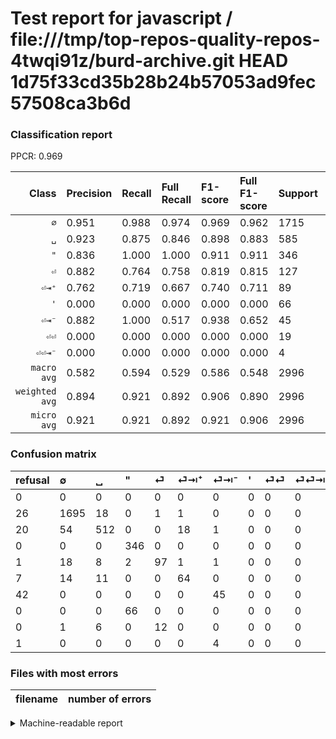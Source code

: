 # Test report for javascript / file:///tmp/top-repos-quality-repos-4twqi91z/burd-archive.git HEAD 1d75f33cd35b28b24b57053ad9fec57508ca3b6d

### Classification report

PPCR: 0.969

| Class | Precision | Recall | Full Recall | F1-score | Full F1-score | Support | Full Support | PPCR |
|------:|:----------|:-------|:------------|:---------|:---------|:--------|:-------------|:-----|
| `∅` | 0.951| 0.988| 0.974| 0.969| 0.962| 1715| 1741| 0.985 |
| `␣` | 0.923| 0.875| 0.846| 0.898| 0.883| 585| 605| 0.967 |
| `"` | 0.836| 1.000| 1.000| 0.911| 0.911| 346| 346| 1.000 |
| `⏎` | 0.882| 0.764| 0.758| 0.819| 0.815| 127| 128| 0.992 |
| `⏎⇥⁺` | 0.762| 0.719| 0.667| 0.740| 0.711| 89| 96| 0.927 |
| `'` | 0.000| 0.000| 0.000| 0.000| 0.000| 66| 66| 1.000 |
| `⏎⇥⁻` | 0.882| 1.000| 0.517| 0.938| 0.652| 45| 87| 0.517 |
| `⏎⏎` | 0.000| 0.000| 0.000| 0.000| 0.000| 19| 19| 1.000 |
| `⏎⏎⇥⁻` | 0.000| 0.000| 0.000| 0.000| 0.000| 4| 5| 0.800 |
| `macro avg` | 0.582| 0.594| 0.529| 0.586| 0.548| 2996| 3093| 0.969 |
| `weighted avg` | 0.894| 0.921| 0.892| 0.906| 0.890| 2996| 3093| 0.969 |
| `micro avg` | 0.921| 0.921| 0.892| 0.921| 0.906| 2996| 3093| 0.969 |

### Confusion matrix

|refusal|  ∅| ␣| "| ⏎| ⏎⇥⁺| ⏎⇥⁻| '| ⏎⏎| ⏎⏎⇥⁻| 
|:---|:---|:---|:---|:---|:---|:---|:---|:---|:---|
|0 |0 |0 |0 |0 |0 |0 |0 |0 |0 |
|26 |1695 |18 |0 |1 |1 |0 |0 |0 |0 |
|20 |54 |512 |0 |0 |18 |1 |0 |0 |0 |
|0 |0 |0 |346 |0 |0 |0 |0 |0 |0 |
|1 |18 |8 |2 |97 |1 |1 |0 |0 |0 |
|7 |14 |11 |0 |0 |64 |0 |0 |0 |0 |
|42 |0 |0 |0 |0 |0 |45 |0 |0 |0 |
|0 |0 |0 |66 |0 |0 |0 |0 |0 |0 |
|0 |1 |6 |0 |12 |0 |0 |0 |0 |0 |
|1 |0 |0 |0 |0 |0 |4 |0 |0 |0 |

### Files with most errors

| filename | number of errors|
|:----:|:-----|

<details>
    <summary>Machine-readable report</summary>
```json
{
  "cl_report": {"\"": {"f1-score": 0.9105263157894736, "precision": 0.8357487922705314, "recall": 1.0, "support": 346}, "\u0027": {"f1-score": 0.0, "precision": 0.0, "recall": 0.0, "support": 66}, "macro avg": {"f1-score": 0.5860137853998951, "precision": 0.581725072318991, "recall": 0.594048057643118, "support": 2996}, "micro avg": {"f1-score": 0.920894526034713, "precision": 0.920894526034713, "recall": 0.920894526034713, "support": 2996}, "weighted avg": {"f1-score": 0.906220236251826, "precision": 0.8943999054825424, "recall": 0.920894526034713, "support": 2996}, "\u2205": {"f1-score": 0.9694023448670288, "precision": 0.9511784511784511, "recall": 0.9883381924198251, "support": 1715}, "\u23ce": {"f1-score": 0.8185654008438819, "precision": 0.8818181818181818, "recall": 0.7637795275590551, "support": 127}, "\u23ce\u21e5\u207a": {"f1-score": 0.7398843930635838, "precision": 0.7619047619047619, "recall": 0.7191011235955056, "support": 89}, "\u23ce\u21e5\u207b": {"f1-score": 0.9375, "precision": 0.8823529411764706, "recall": 1.0, "support": 45}, "\u23ce\u23ce": {"f1-score": 0.0, "precision": 0.0, "recall": 0.0, "support": 19}, "\u23ce\u23ce\u21e5\u207b": {"f1-score": 0.0, "precision": 0.0, "recall": 0.0, "support": 4}, "\u2423": {"f1-score": 0.8982456140350878, "precision": 0.9225225225225225, "recall": 0.8752136752136752, "support": 585}},
  "cl_report_full": {"\"": {"f1-score": 0.9105263157894736, "precision": 0.8357487922705314, "recall": 1.0, "support": 346}, "\u0027": {"f1-score": 0.0, "precision": 0.0, "recall": 0.0, "support": 66}, "macro avg": {"f1-score": 0.5482160105636875, "precision": 0.581725072318991, "recall": 0.5290644378810101, "support": 3093}, "micro avg": {"f1-score": 0.9062243389719165, "precision": 0.920894526034713, "recall": 0.8920142256708697, "support": 3093}, "weighted avg": {"f1-score": 0.8903093813815823, "precision": 0.8943023543651311, "recall": 0.8920142256708697, "support": 3093}, "\u2205": {"f1-score": 0.9622480840193017, "precision": 0.9511784511784511, "recall": 0.9735784032165422, "support": 1741}, "\u23ce": {"f1-score": 0.8151260504201681, "precision": 0.8818181818181818, "recall": 0.7578125, "support": 128}, "\u23ce\u21e5\u207a": {"f1-score": 0.7111111111111111, "precision": 0.7619047619047619, "recall": 0.6666666666666666, "support": 96}, "\u23ce\u21e5\u207b": {"f1-score": 0.6521739130434783, "precision": 0.8823529411764706, "recall": 0.5172413793103449, "support": 87}, "\u23ce\u23ce": {"f1-score": 0.0, "precision": 0.0, "recall": 0.0, "support": 19}, "\u23ce\u23ce\u21e5\u207b": {"f1-score": 0.0, "precision": 0.0, "recall": 0.0, "support": 5}, "\u2423": {"f1-score": 0.8827586206896552, "precision": 0.9225225225225225, "recall": 0.8462809917355372, "support": 605}},
  "ppcr": 0.9686388619463304
}
```
</details>
